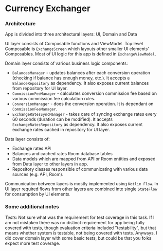 # Currency Exchanger
 
### Architecture

App is divided into three architectural layers: UI, Domain and Data

UI layer consists of Composable functions and ViewModel. Top level Composable is `ExchangeScreen` which layouts other smaller UI elements' Composables. Most of UI logic for this app is defined in `ExchangeViewModel`.

Domain layer consists of various business logic components:
- `BalancesManager` - updates balances after each conversion operation (checking if balance has enough money, etc.). It accepts a `BalanceRepository` as dependency. It also exposes current balances from repository for UI layer.
- `CommissionFeeManager` - calculates conversion commission fee based on various commission fee calculation rules.
- `ConversionManager` - does the conversion operation. It is dependant on `CommissionFeeManager`.
- `ExchangeRatesSyncManager` - takes care of syncing exchange rates every 60 seconds (duration can be modified). It accepts `ExchangeRatesRepository` as dependency. It also exposes current exchange rates cached in repository for UI layer.

Data layer consists of:
- Exchange rates API
- Balances and cached rates Room database tables
- Data models which are mapped from API or Room entities and exposed from Data layer to other layers in app.
- Repository classes responsible of communicating with various data sources (e.g. API, Room).

Communication between layers is mostly implemented using `Kotlin Flow`. In UI layer required flows from other layers are combined into single `StateFlow` for consumption by UI elements.

### Some additional notes

*Tests*: Not sure what was the requirement for test coverage in this task. 
If I am not mistaken there was no distinct requirement for app being fully covered with tests, though evaluation criteria included "testability", but that means whether system is testable, not being covered with tests.
Anyways, I did cover domain layer with some basic tests, but could be that you folks expect more test coverage.
